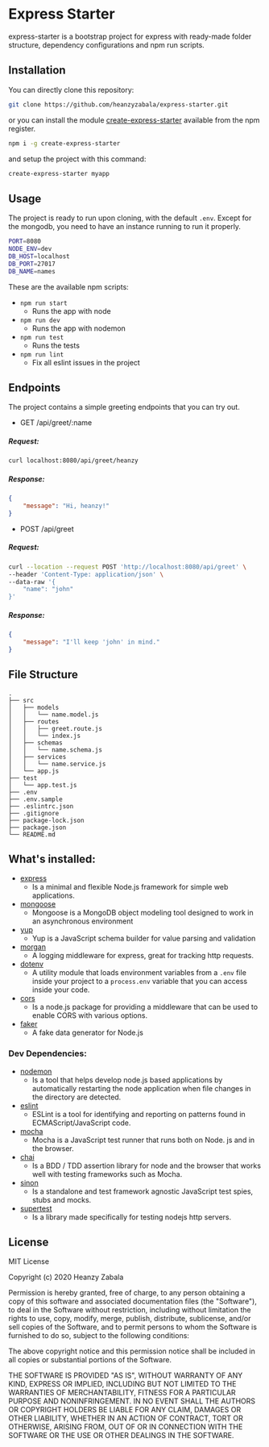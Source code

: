# Express Starter
express-starter is a bootstrap project for express with ready-made folder structure, dependency configurations and npm run scripts.

## Installation

You can directly clone this repository:
```bash
git clone https://github.com/heanzyzabala/express-starter.git
```
or you can install the module [create-express-starter](https://www.npmjs.com/package/create-express-starter) available from the npm register.
```bash
npm i -g create-express-starter
```
and setup the project with this command:
```bash
create-express-starter myapp
```
## Usage
The project is ready to run upon cloning, with the default `.env`. Except for the mongodb, you need to have an instance running to run it properly.
```bash
PORT=8080
NODE_ENV=dev
DB_HOST=localhost
DB_PORT=27017
DB_NAME=names
```
These are the available npm scripts:
* `npm run start`
  * Runs the app with node
* `npm run dev`
  * Runs the app with nodemon
* `npm run test`
  * Runs the tests
* `npm run lint`
  * Fix all eslint issues in the project

## Endpoints
The project contains a simple greeting endpoints that you can try out.

* GET /api/greet/:name
##### Request:
```bash
curl localhost:8080/api/greet/heanzy
```
##### Response:
```json
{
    "message": "Hi, heanzy!"
}
```

* POST /api/greet
##### Request:
```bash
curl --location --request POST 'http://localhost:8080/api/greet' \
--header 'Content-Type: application/json' \
--data-raw '{
    "name": "john"
}'
```
##### Response:
```json
{
    "message": "I'll keep 'john' in mind."
}
```
## File Structure
```                
.
├── src
│   ├── models
│   │   └── name.model.js
│   ├── routes
│   │   ├── greet.route.js
│   │   └── index.js
│   ├── schemas
│   │   └── name.schema.js
│   ├── services
│   │   └── name.service.js
│   └── app.js
├── test
│   └── app.test.js
├── .env
├── .env.sample
├── .eslintrc.json
├── .gitignore
├── package-lock.json
├── package.json
└── README.md
```
## What's installed:
* [express](https://www.npmjs.com/package/express)
  * Is a minimal and flexible Node.js framework for simple web applications.
* [mongoose](https://www.npmjs.com/package/mongoose)
  * Mongoose is a MongoDB object modeling tool designed to work in an asynchronous environment
* [yup](https://www.npmjs.com/package/yup) 
  * Yup is a JavaScript schema builder for value parsing and validation
* [morgan](https://www.npmjs.com/package/morgan)
  * A logging middleware for express, great for tracking http requests.
* [dotenv](https://www.npmjs.com/package/dotenv) 
  * A utility module that loads environment variables from a `.env` file inside your project to a `process.env` variable that you can access inside your code.
* [cors](https://www.npmjs.com/package/cors) 
  * Is a node.js package for providing a middleware that can be used to enable CORS with various options.
* [faker](https://www.npmjs.com/package/faker)
  * A fake data generator for Node.js

### Dev Dependencies:
* [nodemon](https://www.npmjs.com/package/nodemon)
  * Is a tool that helps develop node.js based applications by automatically restarting the node application when file changes in the directory are detected.
* [eslint](https://www.npmjs.com/package/eslint)
  * ESLint is a tool for identifying and reporting on patterns found in ECMAScript/JavaScript code.
* [mocha](https://www.npmjs.com/package/mocha)
  * Mocha is a JavaScript test runner that runs both on Node. js and in the browser.
* [chai](https://www.npmjs.com/package/chai)
  * Is a BDD / TDD assertion library for node and the browser that works well with testing frameworks such as Mocha.
* [sinon](https://www.npmjs.com/package/sinon)
  * Is a standalone and test framework agnostic JavaScript test spies, stubs and mocks.
* [supertest](https://www.npmjs.com/package/supertest)
  * Is a library made specifically for testing nodejs http servers.

## License
MIT License

Copyright (c) 2020 Heanzy Zabala

Permission is hereby granted, free of charge, to any person obtaining a copy
of this software and associated documentation files (the "Software"), to deal
in the Software without restriction, including without limitation the rights
to use, copy, modify, merge, publish, distribute, sublicense, and/or sell
copies of the Software, and to permit persons to whom the Software is
furnished to do so, subject to the following conditions:

The above copyright notice and this permission notice shall be included in all
copies or substantial portions of the Software.

THE SOFTWARE IS PROVIDED "AS IS", WITHOUT WARRANTY OF ANY KIND, EXPRESS OR
IMPLIED, INCLUDING BUT NOT LIMITED TO THE WARRANTIES OF MERCHANTABILITY,
FITNESS FOR A PARTICULAR PURPOSE AND NONINFRINGEMENT. IN NO EVENT SHALL THE
AUTHORS OR COPYRIGHT HOLDERS BE LIABLE FOR ANY CLAIM, DAMAGES OR OTHER
LIABILITY, WHETHER IN AN ACTION OF CONTRACT, TORT OR OTHERWISE, ARISING FROM,
OUT OF OR IN CONNECTION WITH THE SOFTWARE OR THE USE OR OTHER DEALINGS IN THE
SOFTWARE.
